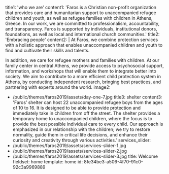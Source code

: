 title1: 'who we are'
content1: 'Faros is a Christian non-profit organization that provides care and humanitarian support to unaccompanied refugee children and youth, as well as refugee families with children in Athens, Greece. In our work, we are committed to professionalism, accountability, and transparency. Faros is supported by individuals, institutional donors, foundations, as well as local and international church communities.'
title2: 'Embracing people'
content2: |
  At Faros, we combine protection services with a holistic approach that enables unaccompanied children and youth to find and cultivate their skills and talents.
  
  In addition, we care for refugee mothers and families with children. At our family center in central Athens, we provide access to psychosocial support, information, and workshops that will enable them to integrate better into society. We aim to contribute to a more efficient child protection system in Athens, by conducting independent research, bringing best practices, and partnering with experts around the world.
image2:
  - /public/themes/faros2019/assets/day-one-7.jpg
title3: shelter
content3: 'Faros’ shelter can host 22 unaccompanied refugee boys from the ages of 10 to 16. It is designed to be able to provide protection and immediately take in children from off the street. The shelter provides a temporary home to unaccompanied children, where the focus is to provide the best possible individual care to every child. Our approach is emphasized in our relationship with the children; we try to restore normality, guide them in critical life decisions, and enhance their curiosity and creativity through various activities.'
services_slider:
  - /public/themes/faros2019/assets/services-slider-1.jpg
  - /public/themes/faros2019/assets/services-slider-2.jpg
  - /public/themes/faros2019/assets/services-slider-3.jpg
title: Welcome
fieldset: home
template: home
id: 8fe34be3-a506-4f70-91c0-92c3a9969889
